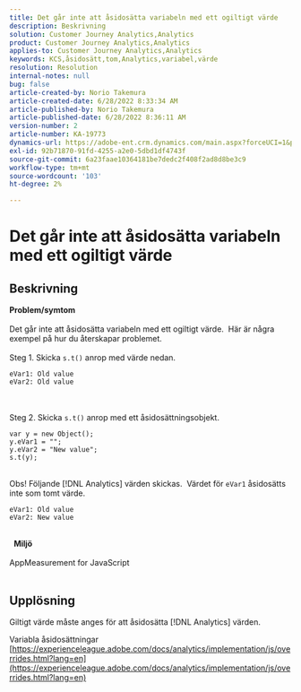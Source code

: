 ```yaml
---
title: Det går inte att åsidosätta variabeln med ett ogiltigt värde
description: Beskrivning
solution: Customer Journey Analytics,Analytics
product: Customer Journey Analytics,Analytics
applies-to: Customer Journey Analytics,Analytics
keywords: KCS,åsidosätt,tom,Analytics,variabel,värde
resolution: Resolution
internal-notes: null
bug: false
article-created-by: Norio Takemura
article-created-date: 6/28/2022 8:33:34 AM
article-published-by: Norio Takemura
article-published-date: 6/28/2022 8:36:11 AM
version-number: 2
article-number: KA-19773
dynamics-url: https://adobe-ent.crm.dynamics.com/main.aspx?forceUCI=1&pagetype=entityrecord&etn=knowledgearticle&id=620200fd-bcf6-ec11-bb3d-000d3a5b0bd2
exl-id: 92b71870-91fd-4255-a2e0-5dbd1df4743f
source-git-commit: 6a23faae10364181be7dedc2f408f2ad8d8be3c9
workflow-type: tm+mt
source-wordcount: '103'
ht-degree: 2%

---
```


# Det går inte att åsidosätta variabeln med ett ogiltigt värde

## Beskrivning

<b>Problem/symtom</b><br><br>Det går inte att åsidosätta variabeln med ett ogiltigt värde.  Här är några exempel på hur du återskapar problemet.
<br> 
<br>Steg 1. Skicka `s.t()` anrop med värde nedan.

```
eVar1: Old value
eVar2: Old value
```

<br> 
<br>Steg 2. Skicka `s.t()` anrop med ett åsidosättningsobjekt.

```
var y = new Object();
y.eVar1 = "";
y.eVar2 = "New value";
s.t(y);
```

<br>Obs! Följande [!DNL Analytics] värden skickas.  Värdet för `eVar1` åsidosätts inte som tomt värde.

```
eVar1: Old value
eVar2: New value
```

<br> 
<b>Miljö</b><br><br>AppMeasurement for JavaScript
<br> 

## Upplösning


Giltigt värde måste anges för att åsidosätta [!DNL Analytics] värden.

Variabla åsidosättningar
[https://experienceleague.adobe.com/docs/analytics/implementation/js/overrides.html?lang=en](https://experienceleague.adobe.com/docs/analytics/implementation/js/overrides.html?lang=en)
